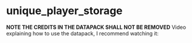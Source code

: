 # unique_player_storage
**NOTE THE CREDITS IN THE DATAPACK SHALL NOT BE REMOVED**
Video explaining how to use the datapack, I recommend watching it:

